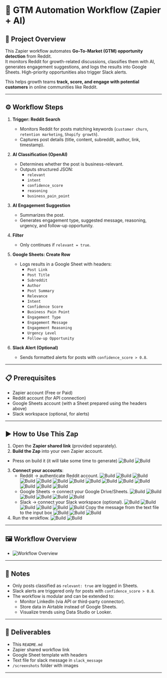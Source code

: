 # 🚀 GTM Automation Workflow (Zapier + AI)

## 📌 Project Overview
This Zapier workflow automates **Go-To-Market (GTM) opportunity detection** from Reddit.  
It monitors Reddit for growth-related discussions, classifies them with AI, generates engagement suggestions, and logs the results into Google Sheets. High-priority opportunities also trigger Slack alerts.  

This helps growth teams **track, score, and engage with potential customers** in online communities like Reddit.

---

## ⚙️ Workflow Steps
1. **Trigger: Reddit Search**
   - Monitors Reddit for posts matching keywords (`customer churn`, `retention marketing`, `Shopify growth`).
   - Captures post details (title, content, subreddit, author, link, timestamp).

2. **AI Classification (OpenAI)**
   - Determines whether the post is business-relevant.
   - Outputs structured JSON:
     - `relevant`
     - `intent`
     - `confidence_score`
     - `reasoning`
     - `business_pain_point`

3. **AI Engagement Suggestion**
   - Summarizes the post.
   - Generates engagement type, suggested message, reasoning, urgency, and follow-up opportunity.

4. **Filter**
   - Only continues if `relevant = true`.

5. **Google Sheets: Create Row**
   - Logs results in a Google Sheet with headers:
     - `Post Link`
     - `Post Title`
     - `Subreddit`
     - `Author`
     - `Post Summary`
     - `Relevance`
     - `Intent`
     - `Confidence Score`
     - `Business Pain Point`
     - `Engagement Type`
     - `Engagement Message`
     - `Engagement Reasoning`
     - `Urgency Level`
     - `Follow-up Opportunity`

6. **Slack Alert (Optional)**
   - Sends formatted alerts for posts with `confidence_score > 0.8`.

---

## 📋 Prerequisites
- Zapier account (Free or Paid)
- Reddit account (for API connection)
- Google Sheets account (with a Sheet prepared using the headers above)
- Slack workspace (optional, for alerts)

---

## ▶️ How to Use This Zap
1. Open the **Zapier shared link** (provided separately).
2. **Build the Zap** into your own Zapier account.
- Press on build it (it will take some time to generate)
![Build](screenshots/build.png) 
![Build](screenshots/building.png)
3. **Connect your accounts**:
   - Reddit → authenticate Reddit account.
   ![Build](screenshots/reddit1.png)
   ![Build](screenshots/reddit2.png)
   ![Build](screenshots/reddit3.png)
   ![Build](screenshots/reddit4.png)
   ![Build](screenshots/reddit5.png)
   ![Build](screenshots/reddit6.png)
   ![Build](screenshots/reddit7.png)
   ![Build](screenshots/reddit8.png)
   ![Build](screenshots/reddit9.png)
   ![Build](screenshots/reddit10.png)
   ![Build](screenshots/ai1.png)
   ![Build](screenshots/ai2.png)
   ![Build](screenshots/ai3.png)
   ![Build](screenshots/ai4.png)
   - Google Sheets → connect your Google Drive/Sheets.
   ![Build](screenshots/sheets2.png)
   ![Build](screenshots/sheets2.1.png)
   ![Build](screenshots/sheets3.png)
   ![Build](screenshots/sheets4.png)
   ![Build](screenshots/sheets5.png)
   ![Build](screenshots/sheets6.png)
   - Slack → connect your Slack workspace (optional).
   ![Build](screenshots/slack1.png)
   ![Build](screenshots/slack2.png)
   ![Build](screenshots/slack3.png)
   ![Build](screenshots/slack4.png)
   ![Build](screenshots/slack5.png)
   ![Build](screenshots/slack6.png)
   Copy the message from the text file to the input box
   ![Build](screenshots/slack7.png)
   ![Build](screenshots/slack8.png)
   ![Build](screenshots/slack9.png)
4. Run the wrokflow.
![Build](screenshots/run1.png)
![Build](screenshots/run2.png)


---

## 🖼️ Workflow Overview
- ![Workflow Overview](screenshots/workflow_overview.png)  
---

## 📌 Notes
- Only posts classified as `relevant: true` are logged in Sheets.
- Slack alerts are triggered only for posts with `confidence_score > 0.8`.
- The workflow is modular and can be extended to:
  - Monitor LinkedIn (via API or third-party connector).
  - Store data in Airtable instead of Google Sheets.
  - Visualize trends using Data Studio or Looker.

---

## 📂 Deliverables
- This `README.md`
- Zapier shared workflow link
- Google Sheet template with headers
- Text file for slack message in `slack_message`
- `/screenshots` folder with images

---
